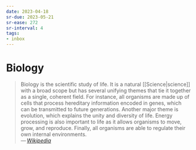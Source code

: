 ```yaml
---
date: 2023-04-18
sr-due: 2023-05-21
sr-ease: 272
sr-interval: 4
tags:
- inbox
---
```


# Biology

> Biology is the scientific study of life. It is a natural [[Science|science]]
> with a broad scope but has several unifying themes that tie it together as a
> single, coherent field. For instance, all organisms are made up of cells that
> process hereditary information encoded in genes, which can be transmitted to
> future generations. Another major theme is evolution, which explains the unity
> and diversity of life. Energy processing is also important to life as it
> allows organisms to move, grow, and reproduce. Finally, all organisms are able
> to regulate their own internal environments.\
> — <cite>[Wikipedia](https://en.wikipedia.org/wiki/Biology)</cite>
